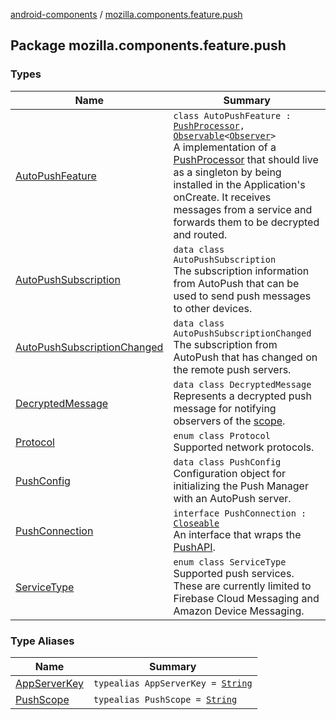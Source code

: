 [android-components](../index.md) / [mozilla.components.feature.push](./index.md)

## Package mozilla.components.feature.push

### Types

| Name | Summary |
|---|---|
| [AutoPushFeature](-auto-push-feature/index.md) | `class AutoPushFeature : `[`PushProcessor`](../mozilla.components.concept.push/-push-processor/index.md)`, `[`Observable`](../mozilla.components.support.base.observer/-observable/index.md)`<`[`Observer`](-auto-push-feature/-observer/index.md)`>`<br>A implementation of a [PushProcessor](../mozilla.components.concept.push/-push-processor/index.md) that should live as a singleton by being installed in the Application's onCreate. It receives messages from a service and forwards them to be decrypted and routed. |
| [AutoPushSubscription](-auto-push-subscription/index.md) | `data class AutoPushSubscription`<br>The subscription information from AutoPush that can be used to send push messages to other devices. |
| [AutoPushSubscriptionChanged](-auto-push-subscription-changed/index.md) | `data class AutoPushSubscriptionChanged`<br>The subscription from AutoPush that has changed on the remote push servers. |
| [DecryptedMessage](-decrypted-message/index.md) | `data class DecryptedMessage`<br>Represents a decrypted push message for notifying observers of the [scope](-decrypted-message/scope.md). |
| [Protocol](-protocol/index.md) | `enum class Protocol`<br>Supported network protocols. |
| [PushConfig](-push-config/index.md) | `data class PushConfig`<br>Configuration object for initializing the Push Manager with an AutoPush server. |
| [PushConnection](-push-connection/index.md) | `interface PushConnection : `[`Closeable`](https://developer.android.com/reference/java/io/Closeable.html)<br>An interface that wraps the [PushAPI](#). |
| [ServiceType](-service-type/index.md) | `enum class ServiceType`<br>Supported push services. These are currently limited to Firebase Cloud Messaging and Amazon Device Messaging. |

### Type Aliases

| Name | Summary |
|---|---|
| [AppServerKey](-app-server-key.md) | `typealias AppServerKey = `[`String`](https://kotlinlang.org/api/latest/jvm/stdlib/kotlin/-string/index.html) |
| [PushScope](-push-scope.md) | `typealias PushScope = `[`String`](https://kotlinlang.org/api/latest/jvm/stdlib/kotlin/-string/index.html) |
